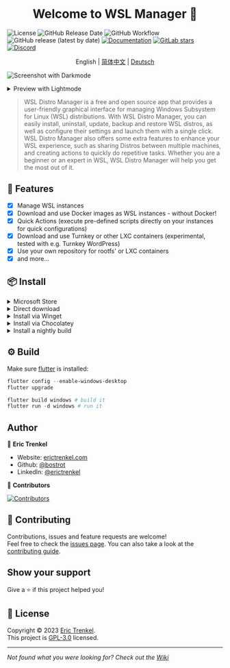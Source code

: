 <h1 align="center">Welcome to WSL Manager 👋</h1>

![License](https://img.shields.io/github/license/bostrot/wsl2-distro-manager?style=for-the-badge)
![GitHub Release Date](https://img.shields.io/github/release-date/bostrot/wsl2-distro-manager?style=for-the-badge)
![GitHub Workflow](https://img.shields.io/github/actions/workflow/status/bostrot/wsl2-distro-manager/releaser.yml?branch=main&label=nightly&style=for-the-badge)
![GitHub release (latest by date)](https://img.shields.io/github/v/release/bostrot/wsl2-distro-manager?style=for-the-badge)
[![Documentation](https://img.shields.io/badge/DOCUMENTATION-WIKI-green?style=for-the-badge)](https://github.com/bostrot/wsl2-distro-manager/wiki)
[![GitLab stars](https://img.shields.io/gitlab/stars/bostrot/wsl2-distro-manager?gitlab_url=https%3A%2F%2Fgitlab.com&label=GitLab&style=for-the-badge)](https://gitlab.com/bostrot/wsl2-distro-manager)
[![Discord](https://img.shields.io/discord/1100070299308937287?style=for-the-badge)](https://discord.gg/fY5uE5WRTP)


<p align='center'>
    English | <a href='./README_zh.md'>简体中文</a> | <a href='./README_de.md'>Deutsch</a>
</p>

![Screenshot with Darkmode](https://user-images.githubusercontent.com/7342321/233077564-794d15dd-d8d6-48b2-aee6-20e67de3da29.png)

<details>
<summary>Preview with Lightmode</summary>

![Screenshot with Lightmode](https://user-images.githubusercontent.com/7342321/233077521-69bd6b3f-1e2a-48a1-a6df-2d346736cfb3.png)

</details>

> WSL Distro Manager is a free and open source app that provides a user-friendly graphical interface for managing Windows Subsystem for Linux (WSL) distributions. With WSL Distro Manager, you can easily install, uninstall, update, backup and restore WSL distros, as well as configure their settings and launch them with a single click. WSL Distro Manager also offers some extra features to enhance your WSL experience, such as sharing Distros between multiple machines, and creating actions to quickly do repetitive tasks. Whether you are a beginner or an expert in WSL, WSL Distro Manager will help you get the most out of it.

## 🚀 Features

- [x] Manage WSL instances
- [x] Download and use Docker images as WSL instances - without Docker!
- [x] Quick Actions (execute pre-defined scripts directly on your instances for quick configurations)
- [x] Download and use Turnkey or other LXC containers (experimental, tested with e.g. Turnkey WordPress)
- [x] Use your own repository for rootfs' or LXC containers
- [x] and more...

## 📦 Install

<details>
<summary>Microsoft Store</summary>

This app is available on the [Microsoft Store](https://apps.microsoft.com/store/detail/wsl-manager/9NWS9K95NMJB?hl=en-us&gl=US).
</details>

<details>
<summary>Direct download</summary>

You can get this app with a direct download from the [Releases](https://github.com/bostrot/wsl2-distro-manager/releases) page. The latest version is available as a zip file.
</details>

<details>
<summary>Install via Winget</summary>

The winget package is outdated! Please use the Windows Store version instead.

```sh
winget install Bostrot.WSLManager
```

</details>

<details>
<summary>Install via Chocolatey</summary>

This package is maintained by the community ([@mikeee](https://github.com/mikeee/ChocoPackages)). It is not an official package.

```sh
choco install wsl2-distro-manager
```

</details>

<details>
<summary>Install a nightly build</summary>

The last build can be found as artifacts in the "releaser" workflow or via [this link](https://nightly.link/bostrot/wsl2-distro-manager/workflows/releaser/main/wsl2-distro-manager-nightly-archive.zip). If you rather prefer an unsigned `msix` you can also use [this link](https://nightly.link/bostrot/wsl2-distro-manager/workflows/releaser/main/wsl2-distro-manager-nightly-msix.zip).

</details>

## ⚙️ Build

Make sure [flutter](https://flutter.dev/desktop) is installed:

```powershell
flutter config --enable-windows-desktop
flutter upgrade

flutter build windows # build it
flutter run -d windows # run it
```

## Author

👤 **Eric Trenkel**

- Website: [erictrenkel.com](erictrenkel.com)
- Github: [@bostrot](https://github.com/bostrot)
- LinkedIn: [@erictrenkel](https://linkedin.com/in/erictrenkel)

👥 **Contributors**

[![Contributors](https://contrib.rocks/image?repo=bostrot/wsl2-distro-manager)](https://github.com/bostrot/wsl2-distro-manager/graphs/contributors)

## 🤝 Contributing

Contributions, issues and feature requests are welcome!\
Feel free to check the [issues page](https://github.com/bostrot/wsl2-distro-manager/issues). 
You can also take a look at the [contributing guide](https://github.com/bostrot/wsl2-distro-manager/blob/main/CONTRIBUTING.md).

## Show your support

Give a ⭐️ if this project helped you!

## 📝 License

Copyright © 2023 [Eric Trenkel](https://github.com/bostrot).\
This project is [GPL-3.0](https://github.com/bostrot/wsl2-distro-manager/blob/main/LICENSE) licensed.

---

_Not found what you were looking for? Check out the [Wiki](https://github.com/bostrot/wsl2-distro-manager/wiki)_
